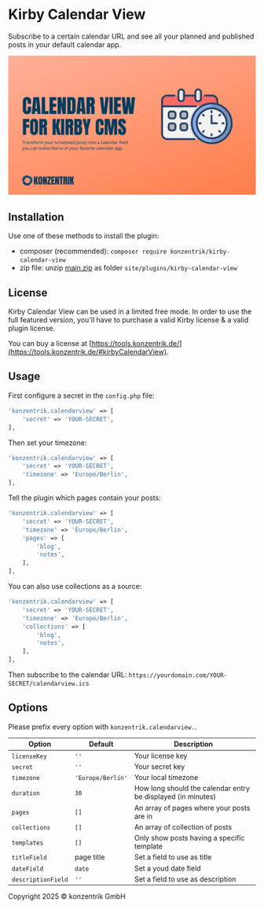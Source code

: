 # Kirby Calendar View

Subscribe to a certain calendar URL and see all your planned and published posts in your default calendar app.

![header](/assets/konzentrik-calendar-view.png)

## Installation

Use one of these methods to install the plugin:

- composer (recommended): `composer require konzentrik/kirby-calendar-view`
- zip file: unzip [main.zip](https://github.com/konzentrik/kirby-calendar-view/releases/latest) as folder `site/plugins/kirby-calendar-view`

## License

Kirby Calendar View can be used in a limited free mode. In order to use the full featured version, you'll have to purchase a valid Kirby license & a valid plugin license.

You can buy a license at [https://tools.konzentrik.de/](https://tools.konzentrik.de/#kirbyCalendarView).

## Usage

First configure a secret in the `config.php` file:

```php
'konzentrik.calendarview' => [
    'secret' => 'YOUR-SECRET',
],
```

Then set your timezone:

```php
'konzentrik.calendarview' => [
    'secret' => 'YOUR-SECRET',
    'timezone' => 'Europe/Berlin',
],
```

Tell the plugin which pages contain your posts:

```php
'konzentrik.calendarview' => [
    'secret' => 'YOUR-SECRET',
    'timezone' => 'Europe/Berlin',
    'pages' => [
        'blog',
        'notes',
    ],
],
```

You can also use collections as a source:

```php
'konzentrik.calendarview' => [
    'secret' => 'YOUR-SECRET',
    'timezone' => 'Europe/Berlin',
    'collections' => [
        'blog',
        'notes',
    ],
],
```

Then subscribe to the calendar URL: `https://yourdomain.com/YOUR-SECRET/calendarview.ics`

## Options

Please prefix every option with `konzentrik.calendarview.`.

| Option             | Default           | Description                                                  |
| ------------------ | ----------------- | ------------------------------------------------------------ |
| `licenseKey`       | `''`              | Your license key                                             |
| `secret`           | `''`              | Your secret key                                              |
| `timezone`         | `'Europe/Berlin'` | Your local timezone                                          |
| `duration`         | `30`              | How long should the calendar entry be displayed (in minutes) |
| `pages`            | `[]`              | An array of pages where your posts are in                    |
| `collections`      | `[]`              | An array of collection of posts                              |
| `templates`        | `[]`              | Only show posts having a specific template                   |
| `titleField`       | page title        | Set a field to use as title                                  |
| `dateField`        | `date`            | Set a youd date field                                        |
| `descriptionField` | `''`              | Set a field to use as description                            |

Copyright 2025 © konzentrik GmbH
